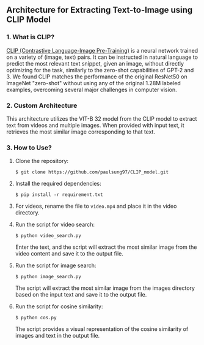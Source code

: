 ## Architecture for Extracting Text-to-Image using CLIP Model

### 1. What is CLIP?
[CLIP (Contrastive Language-Image Pre-Training)](https://github.com/openai/CLIP) is a neural network trained on a variety of (image, text) pairs. It can be instructed in natural language to predict the most relevant text snippet, given an image, without directly optimizing for the task, similarly to the zero-shot capabilities of GPT-2 and 3. We found CLIP matches the performance of the original ResNet50 on ImageNet "zero-shot" without using any of the original 1.28M labeled examples, overcoming several major challenges in computer vision.

### 2. Custom Architecture
This architecture utilizes the VIT-B 32 model from the CLIP model to extract text from videos and multiple images. When provided with input text, it retrieves the most similar image corresponding to that text.

### 3. How to Use?

1. Clone the repository:
    ```
    $ git clone https://github.com/paulsung97/CLIP_model.git
    ```

2. Install the required dependencies:
    ```
    $ pip install -r requirement.txt
    ```

3. For videos, rename the file to `video.mp4` and place it in the video directory.

4. Run the script for video search:
    ```
    $ python video_search.py
    ```
   Enter the text, and the script will extract the most similar image from the video content and save it to the output file.

5. Run the script for image search:
    ```
    $ python image_search.py
    ```
   The script will extract the most similar image from the images directory based on the input text and save it to the output file.

6. Run the script for cosine similarity:
    ```
    $ python cos.py
    ```
   The script provides a visual representation of the cosine similarity of images and text in the output file.
```

